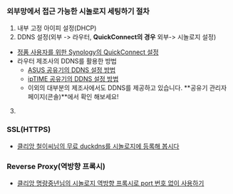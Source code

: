 
### **외부망에서 접근 가능한** 시놀로지 세팅하기 절차
1. 내부 고정 아이피 설정(DHCP)
2. DDNS 설정(외부 -> 라우터, **QuickConnect의 경우** 외부-> 시놀로지 설정)
  - [정품 사용자를 위한 Synology의 QuickConnect 설정](https://www.synology.com/ko-kr/knowledgebase/SRM/help/SRM/RouterApp/internet_quickconnect)
  - 라우터 제조사의 DDNS를 활용한 방법
    - [ASUS 공유기의 DDNS 설정 방법](https://www.noip.com/support/knowledgebase/setting-ddns-asus-router/)
    - [ipTIME 공유기의 DDNS 설정 방법](http://iptime.com/iptime/?page_id=67&pageid=1&mod=document&keyword=ddns&uid=7307)
    - 이외의 대부분의 제조사에서도 DDNS를 제공하고 있습니다. **공유기 관리자 페이지(콘솔)**에서 확인 해보세요!
3. 



### SSL(HTTPS)
- [클리앙 철이씨님의 무료 duckdns를 시놀로지에 등록해 봅시다](https://www.clien.net/service/board/cm_nas/9177427)

### Reverse Proxy(역방향 프록시)
- [클리앙 명량중년님의 시놀로지 역방향 프록시로 port 번호 없이 사용하기](https://www.clien.net/service/board/cm_nas/10938224)
